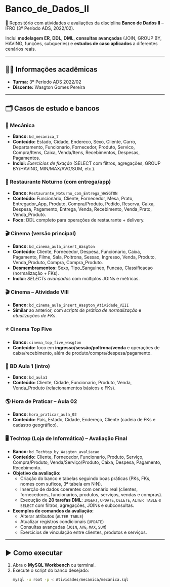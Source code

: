 # Banco_de_Dados_II
💾 Repositório com atividades e avaliações da disciplina **Banco de Dados II** – IFRO (3º Período ADS, 2022/02).  

Inclui **modelagem ER**, **DDL**, **DML**, **consultas avançadas** (JOIN, GROUP BY, HAVING, funções, subqueries) e **estudos de caso aplicados** a diferentes cenários reais.

---

## 👨‍🏫 Informações acadêmicas
- **Turma:** 3º Período ADS 2022/02  
- **Discente:** Wasgton Gomes Pereira  

---

## 🗂️ Casos de estudo e bancos

### 🔧 Mecânica
- **Banco:** `bd_mecanica_7`  
- **Conteúdo:** Estado, Cidade, Endereco, Sexo, Cliente, Carro, Departamento, Funcionario, Fornecedor, Produto, Servico, Compra/Itens, Caixa, Venda/Itens, Recebimentos, Despesas, Pagamentos.  
- **Inclui:** *Exercícios de fixação* (SELECT com filtros, agregações, GROUP BY/HAVING, MIN/MAX/AVG/SUM, etc.).

### 🍝 Restaurante Noturno (com entrega/app)
- **Banco:** `Restaurante_Noturno_com_Entrega_WASGTON`  
- **Conteúdo:** Funcionário, Cliente, Fornecedor, Mesa, Prato, Entregador_App, Produto, Compra/Produto, Pedido, Reserva, Caixa, Despesa, Pagamento, Entrega, Venda, Recebimento, Venda_Prato, Venda_Produto.  
- **Foco:** DDL completo para operações de restaurante + delivery.

### 🎬 Cinema (versão principal)
- **Banco:** `bd_cinema_aula_insert_Wasgton`  
- **Conteúdo:** Cliente, Fornecedor, Despesa, Funcionario, Caixa, Pagamento, Filme, Sala, Poltrona, Sessao, Ingresso, Venda, Produto, Venda_Produto, Compra, Compra_Produto.  
- **Desmembramentos:** Sexo, Tipo_Sanguineo, Funcao, Classificacao (normalização + FKs).  
- **Inclui:** *SELECTs avançados* com múltiplos JOINs e métricas.

### 🎬 Cinema – Atividade VIII
- **Banco:** `bd_cinema_aula_insert_Wasgton_Atividade_VIII`  
- **Similar** ao anterior, com *scripts de prática de normalização* e *atualizações de FKs*.

### ⭐ Cinema Top Five
- **Banco:** `cinema_top_five_wasgton`  
- **Conteúdo:** foco em **ingresso/sessão/poltrona/venda** e operações de caixa/recebimento, além de produto/compra/despesa/pagamento.

### 🧪 BD Aula 1 (intro)
- **Banco:** `bd_aula1`  
- **Conteúdo:** Cliente, Cidade, Funcionario, Produto, Venda, Venda_Produto (relacionamentos básicos e FKs).

### 🌎 Hora de Praticar – Aula 02
- **Banco:** `hora_praticar_aula_02`  
- **Conteúdo:** País, Estado, Cidade, Endereço, Cliente (cadeia de FKs e cadastro geográfico).

### 🖥️ Techtop (Loja de Informática) – Avaliação Final
- **Banco:** `bd_Techtop_by_Wasgton_avaliacao`  
- **Conteúdo:** Cliente, Fornecedor, Funcionario, Produto, Serviço, Compra/Produto, Venda/Serviço/Produto, Caixa, Despesa, Pagamento, Recebimento.  
- **Objetivo da avaliação:**  
  - Criação do banco e tabelas seguindo boas práticas (PKs, FKs, nomes com sufixos, 3ª tabela em N:N).  
  - Inserção de dados coerentes com cenário real (clientes, fornecedores, funcionários, produtos, serviços, vendas e compras).  
  - Execução de **20 tarefas DML**: `INSERT`, `UPDATE`, `DELETE`, `ALTER TABLE` e `SELECT` com filtros, agregações, JOINs e subconsultas.  
- **Exemplos de comandos da avaliação:**  
  - Alterar atributos (`ALTER TABLE`)  
  - Atualizar registros condicionais (`UPDATE`)  
  - Consultas avançadas (`JOIN`, `AVG`, `MAX`, `SUM`)  
  - Exercícios de vinculação entre clientes, produtos e serviços.

---

## ▶️ Como executar
1. Abra o **MySQL Workbench** ou terminal.  
2. Execute o script do banco desejado:
   ```bash
   mysql -u root -p < Atividades/mecanica/mecanica.sql
